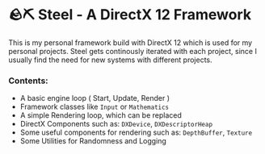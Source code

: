 # 🪨⛏️ Steel - A DirectX 12 Framework
This is my personal framework build with DirectX 12 which is used for my personal projects.
Steel gets continously iterated with each project, since I usually find the need for new systems with different projects.

### Contents:
- A basic engine loop ( Start, Update, Render )
- Framework classes like `Input` or `Mathematics`
- A simple Rendering loop, which can be replaced
- DirectX Components such as: `DXDevice`, `DXDescriptorHeap`
- Some useful components for rendering such as: `DepthBuffer`, `Texture`
- Some Utilities for Randomness and Logging
